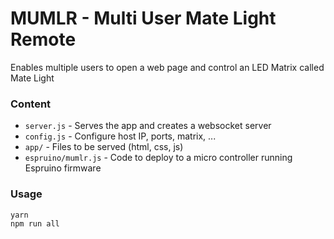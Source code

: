 # MUMLR - Multi User Mate Light Remote

Enables multiple users to open a web page and control an LED Matrix called Mate Light

### Content

* `server.js` - Serves the app and creates a websocket server
* `config.js` - Configure host IP, ports, matrix, ...
* `app/` - Files to be served (html, css, js)
* `espruino/mumlr.js` - Code to deploy to a micro controller running Espruino firmware

### Usage

```
yarn
npm run all
```

